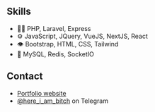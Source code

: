 
## Skills
- 👨‍💻 PHP, Laravel, Express
- ⚙️ JavaScript, JQuery, VueJS, NextJS, React
- 👁️ Bootstrap, HTML, CSS, Tailwind
- 💽 MySQL, Redis, SocketIO

## Contact
- [Portfolio website](http://webcenter.website)
- [@here_i_am_bitch](https://t.me/here_i_am_bitch) on Telegram
